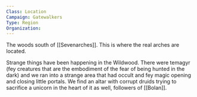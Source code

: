 ```yaml
---
Class: Location
Campaign: Gatewalkers
Type: Region
Organization:
---
```

The woods south of [[Sevenarches]]. This is where the real arches are located.

Strange things have been happening in the Wildwood. There were temagyr (fey creatures that are the embodiment of the fear of being hunted in the dark) and we ran into a strange area that had occult and fey magic opening and closing little portals. We find an altar with corrupt druids trying to sacrifice a unicorn in the heart of it as well, followers of [[Bolan]].